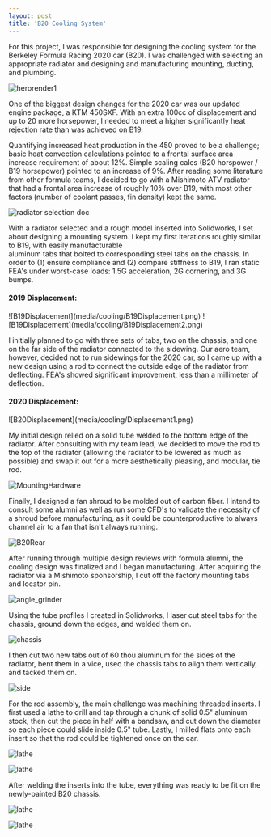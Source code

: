 ```yaml
---
layout: post
title: 'B20 Cooling System'
---
```


For this project, I was responsible for designing the cooling system for the Berkeley Formula Racing 2020 car (B20).
I was challenged with selecting an appropriate radiator and designing and manufacturing mounting, ducting, and plumbing.

![herorender1](media/cooling/FrontQuarter.JPG)

One of the biggest design changes for the 2020 car was our updated engine package, a KTM 450SXF. 
With an extra 100cc of displacement and up to 20 more horsepower, I needed to meet a higher 
significantly heat rejection rate than was achieved on B19.

Quantifying increased heat production in the 450 proved to be a challenge; basic heat convection 
calculations pointed to a frontal surface area increase requirement of about 12%. Simple scaling calcs 
(B20 horspower / B19 horsepower) pointed to an increase of 9%. After reading some literature from 
other formula teams, I decided to go with a Mishimoto ATV radiator that had a frontal area increase of 
roughly 10% over B19, with most other factors (number of coolant passes, fin density) kept the same.

![radiator selection doc](media/cooling/spreadsheet.jpg)

With a radiator selected and a rough model inserted into Solidworks, I set about designing a 
mounting system. I kept my first iterations roughly similar to B19, with easily manufacturable  
aluminum tabs that bolted to corresponding steel tabs on the chassis. In order to (1) ensure compliance and (2) 
compare stiffness to B19, I ran static FEA's under worst-case loads: 1.5G acceleration, 2G cornering, and 3G bumps.


<h4>2019 Displacement:</h4>
![B19Displacement](media/cooling/B19Displacement.png)
![B19Displacement](media/cooling/B19Displacement2.png)

I initially planned to go with three sets of tabs, two on the chassis, and one on the far side 
of the radiator connected to the sidewing. Our aero team, however,  decided not to run sidewings for 
the 2020 car, so I came up with a new design using a rod to connect the outside edge of the radiator from 
deflecting. FEA's showed significant improvement, less than a millimeter of deflection.

<h4>2020 Displacement:</h4>
![B20Displacement](media/cooling/Displacement1.png)

My initial design relied on a solid tube welded to the bottom edge of the radiator. After 
consulting with my team lead, we decided to move the rod to the top of the radiator (allowing the 
radiator to be lowered as much as possible) and swap it out for a more aesthetically pleasing, and 
modular, tie rod.

![MountingHardware](media/cooling/manufacturing.JPG)

Finally, I designed a fan shroud to be molded out of carbon fiber. I intend to consult some alumni as well 
as run some CFD's to validate the necessity of a shroud before manufacturing, as it could be counterproductive 
to always channel air to a fan that isn't always running.

![B20Rear](media/cooling/RearQuarter.JPG)

After running through multiple design reviews with formula alumni, the cooling design was finalized 
and I began manufacturing. After acquiring the radiator via a Mishimoto sponsorship, I cut off the 
factory mounting tabs and locator pin.

![angle_grinder](media/cooling/anglegrinder.jpg)

Using the tube profiles I created in Solidworks, I laser cut steel tabs for the chassis, ground 
down the edges, and welded them on. 

![chassis](media/cooling/chassistabs.jpg)

I then cut two new tabs out of 60 thou aluminum for the sides of the radiator, bent them in 
a vice,  used the chassis tabs to align them vertically, and tacked them on.

![side](media/cooling/radtabs.jpg)

For the rod assembly, the main challenge was machining threaded inserts.
 I first used a lathe to drill and tap through a chunk of solid 0.5" 
aluminum stock, then cut the piece in half with a bandsaw, and cut down 
the diameter so each piece could slide inside 0.5" tube. Lastly, I milled flats onto each 
insert so that the rod could be tightened once on the car.

![lathe](media/cooling/lathe.jpg)

![lathe](media/cooling/tierod.jpg)

After welding the inserts into the tube, everything was ready to be fit on the newly-painted 
B20 chassis.

![lathe](media/cooling/final_side.jpg)

![lathe](media/cooling/final_top.jpg)







